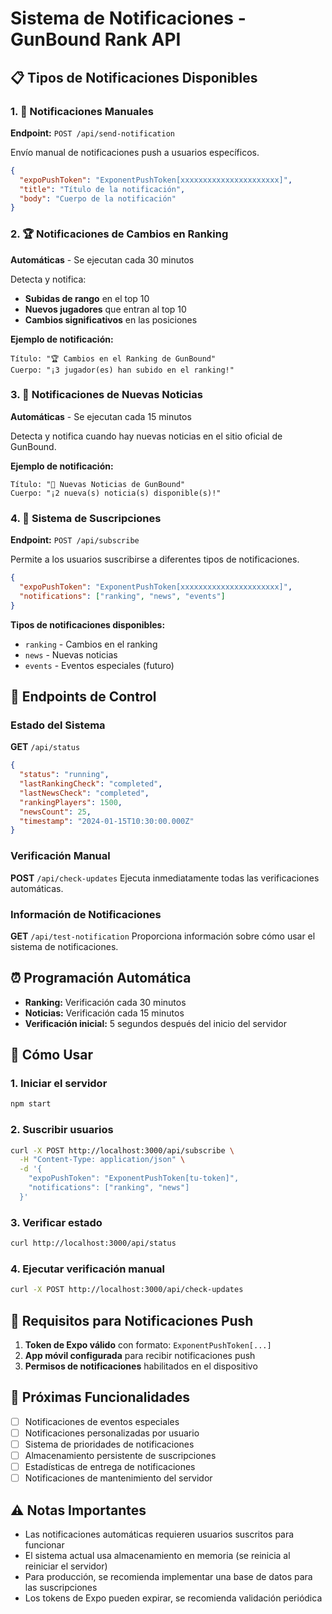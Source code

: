 # Sistema de Notificaciones - GunBound Rank API

## 📋 Tipos de Notificaciones Disponibles

### 1. 🔔 Notificaciones Manuales
**Endpoint:** `POST /api/send-notification`

Envío manual de notificaciones push a usuarios específicos.

```json
{
  "expoPushToken": "ExponentPushToken[xxxxxxxxxxxxxxxxxxxxxx]",
  "title": "Título de la notificación",
  "body": "Cuerpo de la notificación"
}
```

### 2. 🏆 Notificaciones de Cambios en Ranking
**Automáticas** - Se ejecutan cada 30 minutos

Detecta y notifica:
- **Subidas de rango** en el top 10
- **Nuevos jugadores** que entran al top 10
- **Cambios significativos** en las posiciones

**Ejemplo de notificación:**
```
Título: "🏆 Cambios en el Ranking de GunBound"
Cuerpo: "¡3 jugador(es) han subido en el ranking!"
```

### 3. 📰 Notificaciones de Nuevas Noticias
**Automáticas** - Se ejecutan cada 15 minutos

Detecta y notifica cuando hay nuevas noticias en el sitio oficial de GunBound.

**Ejemplo de notificación:**
```
Título: "📰 Nuevas Noticias de GunBound"
Cuerpo: "¡2 nueva(s) noticia(s) disponible(s)!"
```

### 4. 📝 Sistema de Suscripciones
**Endpoint:** `POST /api/subscribe`

Permite a los usuarios suscribirse a diferentes tipos de notificaciones.

```json
{
  "expoPushToken": "ExponentPushToken[xxxxxxxxxxxxxxxxxxxxxx]",
  "notifications": ["ranking", "news", "events"]
}
```

**Tipos de notificaciones disponibles:**
- `ranking` - Cambios en el ranking
- `news` - Nuevas noticias
- `events` - Eventos especiales (futuro)

## 🔧 Endpoints de Control

### Estado del Sistema
**GET** `/api/status`
```json
{
  "status": "running",
  "lastRankingCheck": "completed",
  "lastNewsCheck": "completed",
  "rankingPlayers": 1500,
  "newsCount": 25,
  "timestamp": "2024-01-15T10:30:00.000Z"
}
```

### Verificación Manual
**POST** `/api/check-updates`
Ejecuta inmediatamente todas las verificaciones automáticas.

### Información de Notificaciones
**GET** `/api/test-notification`
Proporciona información sobre cómo usar el sistema de notificaciones.

## ⏰ Programación Automática

- **Ranking:** Verificación cada 30 minutos
- **Noticias:** Verificación cada 15 minutos
- **Verificación inicial:** 5 segundos después del inicio del servidor

## 🚀 Cómo Usar

### 1. Iniciar el servidor
```bash
npm start
```

### 2. Suscribir usuarios
```bash
curl -X POST http://localhost:3000/api/subscribe \
  -H "Content-Type: application/json" \
  -d '{
    "expoPushToken": "ExponentPushToken[tu-token]",
    "notifications": ["ranking", "news"]
  }'
```

### 3. Verificar estado
```bash
curl http://localhost:3000/api/status
```

### 4. Ejecutar verificación manual
```bash
curl -X POST http://localhost:3000/api/check-updates
```

## 📱 Requisitos para Notificaciones Push

1. **Token de Expo válido** con formato: `ExponentPushToken[...]`
2. **App móvil configurada** para recibir notificaciones push
3. **Permisos de notificaciones** habilitados en el dispositivo

## 🔮 Próximas Funcionalidades

- [ ] Notificaciones de eventos especiales
- [ ] Notificaciones personalizadas por usuario
- [ ] Sistema de prioridades de notificaciones
- [ ] Almacenamiento persistente de suscripciones
- [ ] Estadísticas de entrega de notificaciones
- [ ] Notificaciones de mantenimiento del servidor

## ⚠️ Notas Importantes

- Las notificaciones automáticas requieren usuarios suscritos para funcionar
- El sistema actual usa almacenamiento en memoria (se reinicia al reiniciar el servidor)
- Para producción, se recomienda implementar una base de datos para las suscripciones
- Los tokens de Expo pueden expirar, se recomienda validación periódica 